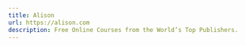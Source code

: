 ```yaml
---
title: Alison
url: https://alison.com
description: Free Online Courses from the World’s Top Publishers.
---
```

